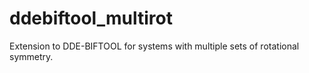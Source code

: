 # ddebiftool_multirot
Extension to DDE-BIFTOOL for systems with multiple sets of rotational symmetry.
